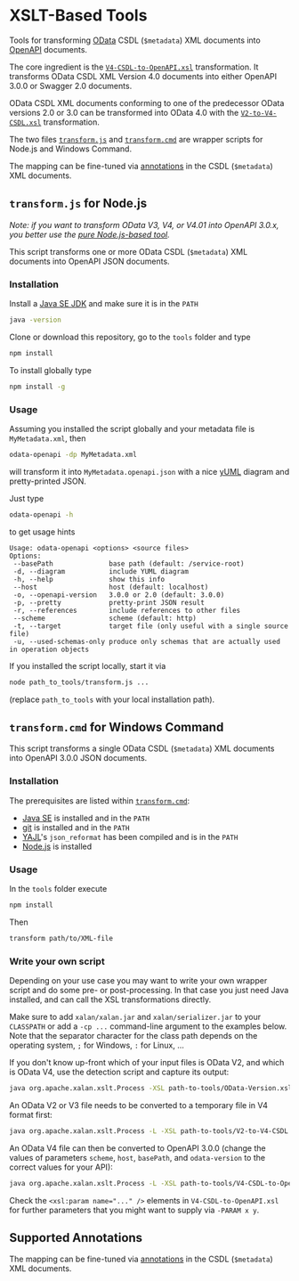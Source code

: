 # XSLT-Based Tools

Tools for transforming [OData](http://www.odata.org) CSDL (`$metadata`) XML documents into [OpenAPI](https://github.com/OAI/OpenAPI-Specification) documents.

The core ingredient is the [`V4-CSDL-to-OpenAPI.xsl`](V4-CSDL-to-OpenAPI.xsl) transformation. It transforms OData CSDL XML Version 4.0 documents into either OpenAPI 3.0.0 or Swagger 2.0 documents.

OData CSDL XML documents conforming to one of the predecessor OData versions 2.0 or 3.0 can be transformed into OData 4.0 with the [`V2-to-V4-CSDL.xsl`](V2-to-V4-CSDL.xsl) transformation.

The two files [`transform.js`](transform.js) and [`transform.cmd`](transform.cmd) are wrapper scripts for Node.js and Windows Command.

The mapping can be fine-tuned via [annotations](../doc/Annotations.md) in the CSDL (`$metadata`) XML documents.

## `transform.js` for Node.js

_Note: if you want to transform OData V3, V4, or V4.01 into OpenAPI 3.0.x, you better use the [pure Node.js-based tool](../lib)._

This script transforms one or more OData CSDL (`$metadata`) XML documents into OpenAPI JSON documents.

### Installation

Install a [Java SE JDK](http://jdk.java.net) and make sure it is in the `PATH`

```sh
java -version
```

Clone or download this repository, go to the `tools` folder and type

```sh
npm install
```

To install globally type

```sh
npm install -g
```

### Usage

Assuming you installed the script globally and your metadata file is `MyMetadata.xml`, then

```sh
odata-openapi -dp MyMetadata.xml
```

will transform it into `MyMetadata.openapi.json` with a nice [yUML](https://yuml.me/) diagram and pretty-printed JSON.

Just type

```sh
odata-openapi -h
```

to get usage hints

```
Usage: odata-openapi <options> <source files>
Options:
 --basePath              base path (default: /service-root)
 -d, --diagram           include YUML diagram
 -h, --help              show this info
 --host                  host (default: localhost)
 -o, --openapi-version   3.0.0 or 2.0 (default: 3.0.0)
 -p, --pretty            pretty-print JSON result
 -r, --references        include references to other files
 --scheme                scheme (default: http)
 -t, --target            target file (only useful with a single source file)
 -u, --used-schemas-only produce only schemas that are actually used in operation objects
```

If you installed the script locally, start it via

```sh
node path_to_tools/transform.js ...
```

(replace `path_to_tools` with your local installation path).

## `transform.cmd` for Windows Command

This script transforms a single OData CSDL (`$metadata`) XML documents into OpenAPI 3.0.0 JSON documents.

### Installation

The prerequisites are listed within [`transform.cmd`](transform.cmd):

- [Java SE](http://www.oracle.com/technetwork/java/javase/downloads/index.html) is installed and in the `PATH`
- [git](https://git-for-windows.github.io/) is installed and in the `PATH`
- [YAJL](https://github.com/lloyd/yajl)'s `json_reformat` has been compiled and is in the `PATH`
- [Node.js](https://nodejs.org/) is installed

### Usage

In the `tools` folder execute

```sh
npm install
```

Then

```sh
transform path/to/XML-file
```

### Write your own script

Depending on your use case you may want to write your own wrapper script and do some pre- or post-processing. In that case you just need Java installed, and can call the XSL transformations directly.

Make sure to add `xalan/xalan.jar` and `xalan/serializer.jar` to your `CLASSPATH` or add a `-cp ...` command-line argument to the examples below. Note that the separator character for the class path depends on the operating system, `;` for Windows, `:` for Linux, ...

If you don't know up-front which of your input files is OData V2, and which is OData V4, use the detection script and capture its output:

```sh
java org.apache.xalan.xslt.Process -XSL path-to-tools/OData-Version.xsl -IN your-file
```

An OData V2 or V3 file needs to be converted to a temporary file in V4 format first:

```sh
java org.apache.xalan.xslt.Process -L -XSL path-to-tools/V2-to-V4-CSDL.xsl -IN your-file -OUT your-temp-V4-file
```

An OData V4 file can then be converted to OpenAPI 3.0.0 (change the values of parameters `scheme`, `host`, `basePath`, and `odata-version` to the correct values for your API):

```sh
java org.apache.xalan.xslt.Process -L -XSL path-to-tools/V4-CSDL-to-OpenAPI.xsl -PARAM scheme http -PARAM host your-host.com -PARAM basePath /url-path/of/your/service -PARAM odata-version 4.01 -PARAM openapi-version 3.0.0 -IN your-V4-file -OUT your-openapi-file.json
```

Check the `<xsl:param name="..." />` elements in `V4-CSDL-to-OpenAPI.xsl` for further parameters that you might want to supply via `-PARAM x y`.

## Supported Annotations

The mapping can be fine-tuned via [annotations](../doc/Annotations.md) in the CSDL (`$metadata`) XML documents.
